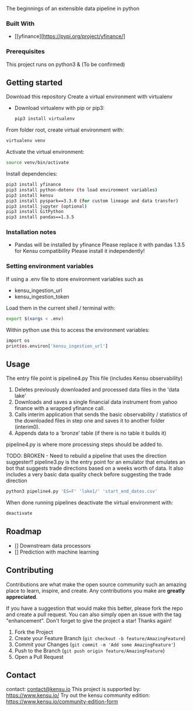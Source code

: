 The beginnings of an extensible data pipeline in python

### Built With

- [[yfinance][https://pypi.org/project/yfinance/]

### Prerequisites

This project runs on python3 & (To be confirmed)

## Getting started

Download this repository
Create a virtual environment with virtualenv

- Download virtualenv with pip or pip3:
  ```sh
  pip3 install virtualenv
  ```

From folder root, create virtual environment with:

```sh
virtualenv venv
```

Activate the virtual environment:

```sh
source venv/bin/activate
```

Install dependencies:

```sh
pip3 install yfinance
pip3 install python-dotenv (to load environment variables)
pip3 install kensu
pip3 install pyspark==3.3.0 (for custom lineage and data transfer)
pip3 install jupyter (optional)
pip3 install GitPython
pip3 install pandas==1.3.5
```

### Installation notes

- Pandas will be installed by yfinance
  Please replace it with pandas 1.3.5 for Kensu compatibility
  Please install it independently!

### Setting environment variables

If using a .env file to store environment variables such as

- kensu_ingestion_url
- kensu_ingestion_token

Load them in the current shell / terminal with:

```sh
export $(xargs < .env)
```

Within python use this to access the environment variables:

```sh
import os
print(os.environ['kensu_ingestion_url']
```

## Usage

The entry file point is pipeline4.py
This file (includes Kensu observability)

1. Deletes previously downloaded and processed data files in the 'data lake'
2. Downloads and saves a single financial data instrument from yahoo finance with a wrapped yfinance call.
3. Calls interim application that sends the basic observability / statistics of the downloaded files in step one and saves it to another folder (interim0).
4. Appends data to a 'bronze' table (if there is no table it builds it)

pipeline4.py is where more processing steps should be added to.

TODO: BROKEN - Need to rebuild a pipeline that uses the direction suggester!!
pipeline3.py is the entry point for an emulator that emulates an bot that suggests trade directions based on a weeks worth of data.
It also includes a very basic data quality check before suggesting the trade direction

```sh
python3 pipeline4.py 'ES=F' 'lake1/' 'start_end_dates.csv'
```

When done running pipelines deactivate the virtual environment with:

```sh
deactivate
```

## Roadmap

- [] Downstream data processors
- [] Prediction with machine learning

## Contributing

Contributions are what make the open source community such an amazing place to learn, inspire, and create. Any contributions you make are **greatly appreciated**.

If you have a suggestion that would make this better, please fork the repo and create a pull request. You can also simply open an issue with the tag "enhancement".
Don't forget to give the project a star! Thanks again!

1. Fork the Project
2. Create your Feature Branch (`git checkout -b feature/AmazingFeature`)
3. Commit your Changes (`git commit -m 'Add some AmazingFeature'`)
4. Push to the Branch (`git push origin feature/AmazingFeature`)
5. Open a Pull Request

## Contact

contact: contact@kensu.io
This project is supported by: https://www.kensu.io/
Try out the kensu community edition: https://www.kensu.io/community-edition-form
